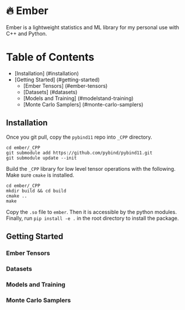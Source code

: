 # 🔥 Ember

Ember is a lightweight statistics and ML library for my personal use with C++ and Python. 

# Table of Contents
- [Installation] (#installation) 
- [Getting Started] (#getting-started)
  - [Ember Tensors] (#ember-tensors)
  - [Datasets] (#datasets)
  - [Models and Training] (#modelstand-training)
  - [Monte Carlo Samplers] (#monte-carlo-samplers)

## Installation

Once you git pull, copy the `pybind11` repo into `_CPP` directory. 
```
cd ember/_CPP 
git submodule add https://github.com/pybind/pybind11.git
git submodule update --init
```
Build the `_CPP` library for low level tensor operations with the following. Make sure `cmake` is installed. 
``` 
cd ember/_CPP 
mkdir build && cd build 
cmake ..
make 
```
Copy the `.so` file to `ember`. Then it is accessible by the python modules. Finally, run `pip install -e .` in the root directory to install the package. 

## Getting Started 

### Ember Tensors 

### Datasets

### Models and Training

### Monte Carlo Samplers

